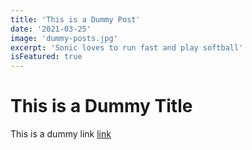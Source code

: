 ```yaml
---
title: 'This is a Dummy Post'
date: '2021-03-25'
image: 'dummy-posts.jpg'
excerpt: 'Sonic loves to run fast and play softball'
isFeatured: true
---
```


# This is a Dummy Title

This is a dummy link [link](https://google.com)